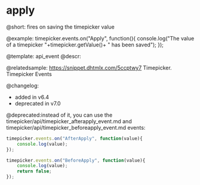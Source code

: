 apply
=============

@short: fires on saving the timepicker value




@example:
timepicker.events.on("Apply", function(){
    console.log("The value of a timepicker "+timepicker.getValue()+ " has been saved");
});


@template: api_event
@descr:

@relatedsample: https://snippet.dhtmlx.com/5ccptwy7	Timepicker. Timepicker Events

@changelog: 

- added in v6.4
- deprecated in v7.0

@deprecated:instead of it, you can use the timepicker/api/timepicker_afterapply_event.md and timepicker/api/timepicker_beforeapply_event.md events:

~~~js
timepicker.events.on("AfterApply", function(value){
	console.log(value);
});

timepicker.events.on("BeforeApply", function(value){
	console.log(value);
    return false;
});
~~~
